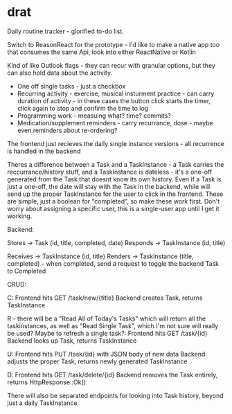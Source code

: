 # drat

Daily routine tracker - glorified to-do list.

Switch to ReasonReact for the prototype - I'd like to make a native app too that consumes the same Api, look into either ReactNative or Kotlin

Kind of like Outlook flags - they can recur with granular options, but they can also hold data about the activity.

* One off single tasks - just a checkbox
* Recurring activity - exercise, musical insturment practice - can carry duration of activity - in these cases the button click starts the timer, click again to stop and confirm the time to log
* Programming work - measuing what?  time?  commits?
* Medication/supplement reminders - carry recurrance, dose - maybe even reminders about re-ordering?

The frontend just recieves the daily single instance versions - all recurrence is handled in the backend

Theres a difference between a Task and a TaskInstance - a Task carries the reccurrance/history stuff, and a TaskInstance is dateless - it's a one-off generated from the Task that doesnt know its own history.  Even if a Task is just a one-off, the date will stay with the Task in the backend, while will send up the proper TaskInstance for the user to click in the frontend.  These are simple, just a boolean for "completed", so make these work first. Don't worry about assigning a specific user, this is a single-user app until I get it working.

Backend:

Stores -> Task (id, title, completed, date)
Responds -> TaskInstance (id, title)

Receives -> TaskInstance (id, title)
Renders -> TaskInstance (title, completed) - when completed, send a request to toggle the backend Task to Completed

CRUD:

C:
Frontend hits GET /task/new/{title}
Backend creates Task, returns TaskInstance

R - there will be a "Read All of Today's Tasks" which will return all the taskinstances, as well as "Read Single Task", which I'm not sure will really be used?  Maybe to refresh a single task?:
Frontend hits GET /task/{id}
Backend looks up Task, returns TaskInstance

U:
Frontend hits PUT /task/{id} with JSON body of new data
Backend adjusts the proper Task, returns newly generated TaskInstance

D:
Frontend hits GET /task/delete/{id}
Backend removes the Task entirely, returns HttpResponse::Ok()

There will also be separated endpoints for looking into Task history, beyond just a daily TaskInstance

